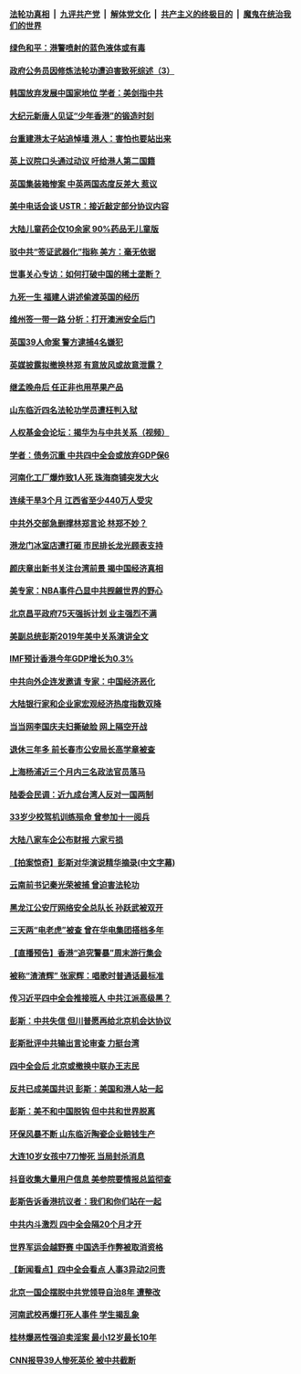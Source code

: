 ####  [法轮功真相](../../../../basic/blob/master/README.md?t=10251926) &nbsp;|&nbsp; [九评共产党](../../../../9ping.md/blob/master/README.md?t=10251926) &nbsp;|&nbsp; [解体党文化](../../../../jtdwh.md/blob/master/README.md?t=10251926)  &nbsp;|&nbsp; [共产主义的终极目的](../../../../gczydzjmd.md/blob/master/README.md?t=10251926) &nbsp;|&nbsp; [魔鬼在统治我们的世界](../../../../mgztzwmdsj.md/blob/master/README.md?t=10251926) 

#### [绿色和平：港警喷射的蓝色液体或有毒](../pages/nsc413/n11612633.md?t=10251926) 

#### [政府公务员因修炼法轮功遭迫害致死综述（3）](../pages/nsc413/n11602927.md?t=10251926) 

#### [韩国放弃发展中国家地位 学者：美剑指中共](../pages/nsc413/n11612168.md?t=10251926) 

#### [大纪元新唐人见证“少年香港”的锻造时刻](../pages/nsc413/n11612447.md?t=10251926) 

#### [台重建港太子站追悼墙 港人：害怕也要站出来](../pages/nsc413/n11612094.md?t=10251926) 

#### [英上议院口头通过动议 吁给港人第二国籍](../pages/nsc413/n11612111.md?t=10251926) 

#### [英国集装箱惨案 中英两国态度反差大 惹议](../pages/nsc413/n11612438.md?t=10251926) 

#### [美中电话会谈 USTR：接近敲定部分协议内容](../pages/nsc413/n11612360.md?t=10251926) 

#### [大陆儿童药企仅10余家 90%药品无儿童版](../pages/nsc413/n11612465.md?t=10251926) 

#### [驳中共“签证武器化”指称 美方：毫无依据](../pages/nsc413/n11612408.md?t=10251926) 

#### [世事关心专访：如何打破中国的稀土垄断？](../pages/nsc413/n11608028.md?t=10251926) 

#### [九死一生 福建人讲述偷渡英国的经历](../pages/nsc413/n11612333.md?t=10251926) 

#### [维州签一带一路 分析：打开澳洲安全后门](../pages/nsc413/n11610544.md?t=10251926) 

#### [英国39人命案 警方逮捕4名嫌犯](../pages/nsc413/n11612293.md?t=10251926) 

#### [英媒披露拟撤换林郑 有意放风或故意泄露？](../pages/nsc413/n11612284.md?t=10251926) 


#### [继孟晚舟后 任正非也用苹果产品](../pages/nsc413/n11612146.md?t=10251926) 

#### [山东临沂四名法轮功学员遭枉判入狱](../pages/nsc413/n11611517.md?t=10251926) 

#### [人权基金会论坛：揭华为与中共关系（视频）](../pages/nsc413/n11608591.md?t=10251926) 

#### [学者：债务沉重 中共四中全会或放弃GDP保6](../pages/nsc413/n11611597.md?t=10251926) 

#### [河南化工厂爆炸致1人死 珠海商铺突发大火](../pages/nsc413/n11611902.md?t=10251926) 

#### [连续干旱3个月 江西省至少440万人受灾](../pages/nsc413/n11611452.md?t=10251926) 

#### [中共外交部急删撑林郑言论 林郑不妙？](../pages/nsc413/n11611696.md?t=10251926) 

#### [港龙门冰室店遭打砸 市民排长龙光顾表支持](../pages/nsc413/n11611515.md?t=10251926) 

#### [颜庆章出新书关注台湾前景 揭中国经济真相](../pages/nsc413/n11610096.md?t=10251926) 

#### [美专家：NBA事件凸显中共觊觎世界的野心](../pages/nsc413/n11611622.md?t=10251926) 

#### [北京昌平政府75天强拆计划 业主强烈不满](../pages/nsc413/n11609312.md?t=10251926) 

#### [美副总统彭斯2019年美中关系演讲全文](../pages/nsc413/n11610805.md?t=10251926) 

#### [IMF预计香港今年GDP增长为0.3%](../pages/nsc413/n11611426.md?t=10251926) 

#### [中共向外企连发邀请 专家：中国经济恶化](../pages/nsc413/n11605629.md?t=10251926) 

#### [大陆银行家和企业家宏观经济热度指数双降](../pages/nsc413/n11610928.md?t=10251926) 

#### [当当网李国庆夫妇撕破脸 网上隔空开战](../pages/nsc413/n11611316.md?t=10251926) 

#### [退休三年多 前长春市公安局长高学章被查](../pages/nsc413/n11611016.md?t=10251926) 

#### [上海杨浦近三个月内三名政法官员落马](../pages/nsc413/n11611276.md?t=10251926) 

#### [陆委会民调：近九成台湾人反对一国两制](../pages/nsc413/n11611126.md?t=10251926) 

#### [33岁少校驾机训练殒命 曾参加十一阅兵](../pages/nsc413/n11610960.md?t=10251926) 

#### [大陆八家车企公布财报 六家亏损](../pages/nsc413/n11610880.md?t=10251926) 

#### [【拍案惊奇】彭斯对华演说精华摘录(中文字幕)](../pages/nsc413/n11610745.md?t=10251926) 

#### [云南前书记秦光荣被捕 曾迫害法轮功](../pages/nsc413/n11610817.md?t=10251926) 

#### [黑龙江公安厅网络安全总队长 孙跃武被双开](../pages/nsc413/n11610234.md?t=10251926) 

#### [三天两“电老虎”被查 曾在华电集团搭档多年](../pages/nsc413/n11610335.md?t=10251926) 

#### [【直播预告】香港“追究警暴”周末游行集会](../pages/nsc413/n11610341.md?t=10251926) 

#### [被称“渣渣辉” 张家辉：唱歌时普通话最标准](../pages/nsc413/n11610451.md?t=10251926) 

#### [传习近平四中全会推接班人 中共江派高级黑？](../pages/nsc413/n11610161.md?t=10251926) 

#### [彭斯：中共失信 但川普愿再给北京机会达协议](../pages/nsc413/n11610452.md?t=10251926) 

#### [彭斯批评中共输出言论审查 力挺台湾](../pages/nsc413/n11610511.md?t=10251926) 

#### [四中全会后 北京或撤换中联办王志民](../pages/nsc413/n11610495.md?t=10251926) 

#### [反共已成美国共识 彭斯：美国和港人站一起](../pages/nsc413/n11610391.md?t=10251926) 

#### [彭斯：美不和中国脱钩 但中共和世界脱离](../pages/nsc413/n11610349.md?t=10251926) 

#### [环保风暴不断 山东临沂陶瓷企业赔钱生产](../pages/nsc413/n11610242.md?t=10251926) 

#### [大连10岁女孩中7刀惨死 当局封杀消息](../pages/nsc413/n11610239.md?t=10251926) 

#### [抖音收集大量用户信息 美参院要情报总监彻查](../pages/nsc413/n11610051.md?t=10251926) 

#### [彭斯告诉香港抗议者：我们和你们站在一起](../pages/nsc413/n11610130.md?t=10251926) 

#### [中共内斗激烈 四中全会隔20个月才开](../pages/nsc413/n11609790.md?t=10251926) 

#### [世界军运会越野赛 中国选手作弊被取消资格](../pages/nsc413/n11609552.md?t=10251926) 

#### [【新闻看点】四中全会看点 人事3异动2问责](../pages/nsc413/n11610141.md?t=10251926) 

#### [北京一国企摆脱中共党领导自治8年 遭整改](../pages/nsc413/n11609998.md?t=10251926) 

#### [河南武校再爆打死人事件 学生揭乱象](../pages/nsc413/n11610045.md?t=10251926) 

#### [桂林爆恶性强迫卖淫案 最小12岁最长10年](../pages/nsc413/n11609905.md?t=10251926) 

#### [CNN报导39人惨死英伦 被中共截断](../pages/nsc413/n11609987.md?t=10251926) 


